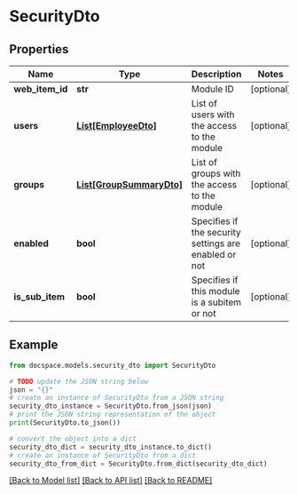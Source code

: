 # SecurityDto


## Properties

Name | Type | Description | Notes
------------ | ------------- | ------------- | -------------
**web_item_id** | **str** | Module ID | [optional] 
**users** | [**List[EmployeeDto]**](EmployeeDto.md) | List of users with the access to the module | [optional] 
**groups** | [**List[GroupSummaryDto]**](GroupSummaryDto.md) | List of groups with the access to the module | [optional] 
**enabled** | **bool** | Specifies if the security settings are enabled or not | [optional] 
**is_sub_item** | **bool** | Specifies if this module is a subitem or not | [optional] 

## Example

```python
from docspace.models.security_dto import SecurityDto

# TODO update the JSON string below
json = "{}"
# create an instance of SecurityDto from a JSON string
security_dto_instance = SecurityDto.from_json(json)
# print the JSON string representation of the object
print(SecurityDto.to_json())

# convert the object into a dict
security_dto_dict = security_dto_instance.to_dict()
# create an instance of SecurityDto from a dict
security_dto_from_dict = SecurityDto.from_dict(security_dto_dict)
```
[[Back to Model list]](../README.md#documentation-for-models) [[Back to API list]](../README.md#documentation-for-api-endpoints) [[Back to README]](../README.md)


